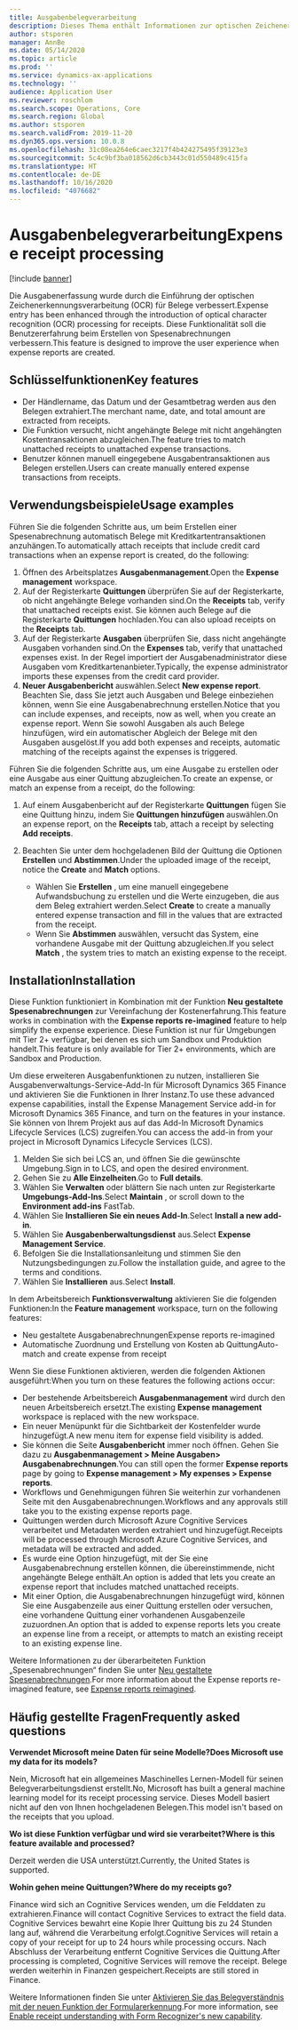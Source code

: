 ```yaml
---
title: Ausgabenbelegverarbeitung
description: Dieses Thema enthält Informationen zur optischen Zeichenerkennung (OCR) für Quittungen. Diese Funktionalität soll die Benutzererfahrung beim Erstellen von Spesenabrechnungen verbessern, die in Microsoft Dynamics 365 Finance erstellt wurden.
author: stsporen
manager: AnnBe
ms.date: 05/14/2020
ms.topic: article
ms.prod: ''
ms.service: dynamics-ax-applications
ms.technology: ''
audience: Application User
ms.reviewer: roschlom
ms.search.scope: Operations, Core
ms.search.region: Global
ms.author: stsporen
ms.search.validFrom: 2019-11-20
ms.dyn365.ops.version: 10.0.8
ms.openlocfilehash: 31c08ea264e6caec3217f4b424275495f39123e3
ms.sourcegitcommit: 5c4c9bf3ba018562d6cb3443c01d550489c415fa
ms.translationtype: HT
ms.contentlocale: de-DE
ms.lasthandoff: 10/16/2020
ms.locfileid: "4076682"
---
```

# <a name="expense-receipt-processing"></a><span data-ttu-id="67ed2-104">Ausgabenbelegverarbeitung</span><span class="sxs-lookup"><span data-stu-id="67ed2-104">Expense receipt processing</span></span>

[!include [banner](../includes/banner.md)]

<span data-ttu-id="67ed2-105">Die Ausgabenerfassung wurde durch die Einführung der optischen Zeichenerkennungsverarbeitung (OCR) für Belege verbessert.</span><span class="sxs-lookup"><span data-stu-id="67ed2-105">Expense entry has been enhanced through the introduction of optical character recognition (OCR) processing for receipts.</span></span> <span data-ttu-id="67ed2-106">Diese Funktionalität soll die Benutzererfahrung beim Erstellen von Spesenabrechnungen verbessern.</span><span class="sxs-lookup"><span data-stu-id="67ed2-106">This feature is designed to improve the user experience when expense reports are created.</span></span>

## <a name="key-features"></a><span data-ttu-id="67ed2-107">Schlüsselfunktionen</span><span class="sxs-lookup"><span data-stu-id="67ed2-107">Key features</span></span>

- <span data-ttu-id="67ed2-108">Der Händlername, das Datum und der Gesamtbetrag werden aus den Belegen extrahiert.</span><span class="sxs-lookup"><span data-stu-id="67ed2-108">The merchant name, date, and total amount are extracted from receipts.</span></span>
- <span data-ttu-id="67ed2-109">Die Funktion versucht, nicht angehängte Belege mit nicht angehängten Kostentransaktionen abzugleichen.</span><span class="sxs-lookup"><span data-stu-id="67ed2-109">The feature tries to match unattached receipts to unattached expense transactions.</span></span>
- <span data-ttu-id="67ed2-110">Benutzer können manuell eingegebene Ausgabentransaktionen aus Belegen erstellen.</span><span class="sxs-lookup"><span data-stu-id="67ed2-110">Users can create manually entered expense transactions from receipts.</span></span>

## <a name="usage-examples"></a><span data-ttu-id="67ed2-111">Verwendungsbeispiele</span><span class="sxs-lookup"><span data-stu-id="67ed2-111">Usage examples</span></span>

<span data-ttu-id="67ed2-112">Führen Sie die folgenden Schritte aus, um beim Erstellen einer Spesenabrechnung automatisch Belege mit Kreditkartentransaktionen anzuhängen.</span><span class="sxs-lookup"><span data-stu-id="67ed2-112">To automatically attach receipts that include credit card transactions when an expense report is created, do the following:</span></span>

  1. <span data-ttu-id="67ed2-113">Öffnen des Arbeitsplatzes **Ausgabenmanagement**.</span><span class="sxs-lookup"><span data-stu-id="67ed2-113">Open the **Expense management** workspace.</span></span>
  2. <span data-ttu-id="67ed2-114">Auf der Registerkarte **Quittungen** überprüfen Sie auf der Registerkarte, ob nicht angehängte Belege vorhanden sind.</span><span class="sxs-lookup"><span data-stu-id="67ed2-114">On the **Receipts** tab, verify that unattached receipts exist.</span></span> <span data-ttu-id="67ed2-115">Sie können auch Belege auf die Registerkarte **Quittungen** hochladen.</span><span class="sxs-lookup"><span data-stu-id="67ed2-115">You can also upload receipts on the **Receipts** tab.</span></span>
  3. <span data-ttu-id="67ed2-116">Auf der Registerkarte **Ausgaben** überprüfen Sie, dass  nicht angehängte Ausgaben vorhanden sind.</span><span class="sxs-lookup"><span data-stu-id="67ed2-116">On the **Expenses** tab, verify that unattached expenses exist.</span></span> <span data-ttu-id="67ed2-117">In der Regel importiert der Ausgabenadministrator diese Ausgaben vom Kreditkartenanbieter.</span><span class="sxs-lookup"><span data-stu-id="67ed2-117">Typically, the expense administrator imports these expenses from the credit card provider.</span></span>
  4. <span data-ttu-id="67ed2-118">**Neuer Ausgabenbericht** auswählen.</span><span class="sxs-lookup"><span data-stu-id="67ed2-118">Select **New expense report**.</span></span> <span data-ttu-id="67ed2-119">Beachten Sie, dass Sie jetzt auch Ausgaben und Belege einbeziehen können, wenn Sie eine Ausgabenabrechnung erstellen.</span><span class="sxs-lookup"><span data-stu-id="67ed2-119">Notice that you can include expenses, and receipts, now as well, when you create an expense report.</span></span> <span data-ttu-id="67ed2-120">Wenn Sie sowohl Ausgaben als auch Belege hinzufügen, wird ein automatischer Abgleich der Belege mit den Ausgaben ausgelöst.</span><span class="sxs-lookup"><span data-stu-id="67ed2-120">If you add both expenses and receipts, automatic matching of the receipts against the expenses is triggered.</span></span>

<span data-ttu-id="67ed2-121">Führen Sie die folgenden Schritte aus, um eine Ausgabe zu erstellen oder eine Ausgabe aus einer Quittung abzugleichen.</span><span class="sxs-lookup"><span data-stu-id="67ed2-121">To create an expense, or match an expense from a receipt, do the following:</span></span>

  1. <span data-ttu-id="67ed2-122">Auf einem Ausgabenbericht auf der Registerkarte **Quittungen** fügen Sie eine Quittung hinzu, indem Sie **Quittungen hinzufügen** auswählen.</span><span class="sxs-lookup"><span data-stu-id="67ed2-122">On an expense report, on the **Receipts** tab, attach a receipt by selecting **Add receipts**.</span></span>
  2. <span data-ttu-id="67ed2-123">Beachten Sie unter dem hochgeladenen Bild der Quittung die Optionen **Erstellen** und **Abstimmen**.</span><span class="sxs-lookup"><span data-stu-id="67ed2-123">Under the uploaded image of the receipt, notice the **Create** and **Match** options.</span></span>

      - <span data-ttu-id="67ed2-124">Wählen Sie **Erstellen** , um eine manuell eingegebene Aufwandsbuchung zu erstellen und die Werte einzugeben, die aus dem Beleg extrahiert werden.</span><span class="sxs-lookup"><span data-stu-id="67ed2-124">Select **Create** to create a manually entered expense transaction and fill in the values that are extracted from the receipt.</span></span>
      - <span data-ttu-id="67ed2-125">Wenn Sie **Abstimmen** auswählen, versucht das System, eine vorhandene Ausgabe mit der Quittung abzugleichen.</span><span class="sxs-lookup"><span data-stu-id="67ed2-125">If you select **Match** , the system tries to match an existing expense to the receipt.</span></span>

## <a name="installation"></a><span data-ttu-id="67ed2-126">Installation</span><span class="sxs-lookup"><span data-stu-id="67ed2-126">Installation</span></span>

<span data-ttu-id="67ed2-127">Diese Funktion funktioniert in Kombination mit der Funktion **Neu gestaltete Spesenabrechnungen** zur Vereinfachung der Kostenerfahrung.</span><span class="sxs-lookup"><span data-stu-id="67ed2-127">This feature works in combination with the **Expense reports re-imagined** feature to help simplify the expense experience.</span></span> <span data-ttu-id="67ed2-128">Diese Funktion ist nur für Umgebungen mit Tier 2+ verfügbar, bei denen es sich um Sandbox und Produktion handelt.</span><span class="sxs-lookup"><span data-stu-id="67ed2-128">This feature is only available for Tier 2+ environments, which are Sandbox and Production.</span></span>

<span data-ttu-id="67ed2-129">Um diese erweiteren Ausgabenfunktionen zu nutzen, installieren Sie Ausgabenverwaltungs-Service-Add-In für Microsoft Dynamics 365 Finance und aktivieren Sie die Funktionen in Ihrer Instanz.</span><span class="sxs-lookup"><span data-stu-id="67ed2-129">To use these advanced expense capabilities, install the Expense Management Service add-in for Microsoft Dynamics 365 Finance, and turn on the features in your instance.</span></span> <span data-ttu-id="67ed2-130">Sie können von Ihrem Projekt aus auf das Add-In Microsoft Dynamics Lifecycle Services (LCS) zugreifen.</span><span class="sxs-lookup"><span data-stu-id="67ed2-130">You can access the add-in from your project in Microsoft Dynamics Lifecycle Services (LCS).</span></span>

1. <span data-ttu-id="67ed2-131">Melden Sie sich bei LCS an, und öffnen Sie die gewünschte Umgebung.</span><span class="sxs-lookup"><span data-stu-id="67ed2-131">Sign in to LCS, and open the desired environment.</span></span>
2. <span data-ttu-id="67ed2-132">Gehen Sie zu **Alle Einzelheiten**.</span><span class="sxs-lookup"><span data-stu-id="67ed2-132">Go to **Full details**.</span></span>
3. <span data-ttu-id="67ed2-133">Wählen Sie **Verwalten** oder blättern Sie nach unten zur Registerkarte **Umgebungs-Add-Ins**.</span><span class="sxs-lookup"><span data-stu-id="67ed2-133">Select **Maintain** , or scroll down to the **Environment add-ins** FastTab.</span></span>
4. <span data-ttu-id="67ed2-134">Wählen Sie **Installieren Sie ein neues Add-In**.</span><span class="sxs-lookup"><span data-stu-id="67ed2-134">Select **Install a new add-in**.</span></span>
5. <span data-ttu-id="67ed2-135">Wählen Sie **Ausgabenberwaltungsdienst** aus.</span><span class="sxs-lookup"><span data-stu-id="67ed2-135">Select **Expense Management Service**.</span></span>
6. <span data-ttu-id="67ed2-136">Befolgen Sie die Installationsanleitung und stimmen Sie den Nutzungsbedingungen zu.</span><span class="sxs-lookup"><span data-stu-id="67ed2-136">Follow the installation guide, and agree to the terms and conditions.</span></span>
7. <span data-ttu-id="67ed2-137">Wählen Sie **Installieren** aus.</span><span class="sxs-lookup"><span data-stu-id="67ed2-137">Select **Install**.</span></span>

<span data-ttu-id="67ed2-138">In dem Arbeitsbereich **Funktionsverwaltung** aktivieren Sie die folgenden Funktionen:</span><span class="sxs-lookup"><span data-stu-id="67ed2-138">In the **Feature management** workspace, turn on the following features:</span></span>

- <span data-ttu-id="67ed2-139">Neu gestaltete Ausgabenabrechnungen</span><span class="sxs-lookup"><span data-stu-id="67ed2-139">Expense reports re-imagined</span></span>
- <span data-ttu-id="67ed2-140">Automatische Zuordnung und Erstellung von Kosten ab Quittung</span><span class="sxs-lookup"><span data-stu-id="67ed2-140">Auto-match and create expense from receipt</span></span>

<span data-ttu-id="67ed2-141">Wenn Sie diese Funktionen aktivieren, werden die folgenden Aktionen ausgeführt:</span><span class="sxs-lookup"><span data-stu-id="67ed2-141">When you turn on these features the following actions occur:</span></span>

- <span data-ttu-id="67ed2-142">Der bestehende Arbeitsbereich **Ausgabenmanagement** wird durch den neuen Arbeitsbereich ersetzt.</span><span class="sxs-lookup"><span data-stu-id="67ed2-142">The existing **Expense management** workspace is replaced with the new workspace.</span></span>
- <span data-ttu-id="67ed2-143">Ein neuer Menüpunkt für die Sichtbarkeit der Kostenfelder wurde hinzugefügt.</span><span class="sxs-lookup"><span data-stu-id="67ed2-143">A new menu item for expense field visibility is added.</span></span>
- <span data-ttu-id="67ed2-144">Sie können die Seite **Ausgabenbericht** immer noch öffnen. Gehen Sie dazu zu **Ausgabenmanagement > Meine Ausgaben> Ausgabenabrechnungen**.</span><span class="sxs-lookup"><span data-stu-id="67ed2-144">You can still open the former **Expense reports** page by going to **Expense management > My expenses > Expense reports**.</span></span>
- <span data-ttu-id="67ed2-145">Workflows und Genehmigungen führen Sie weiterhin zur vorhandenen Seite mit den Ausgabenabrechnungen.</span><span class="sxs-lookup"><span data-stu-id="67ed2-145">Workflows and any approvals still take you to the existing expense reports page.</span></span>
- <span data-ttu-id="67ed2-146">Quittungen werden durch Microsoft Azure Cognitive Services verarbeitet und Metadaten werden extrahiert und hinzugefügt.</span><span class="sxs-lookup"><span data-stu-id="67ed2-146">Receipts will be processed through Microsoft Azure Cognitive Services, and metadata will be extracted and added.</span></span>
- <span data-ttu-id="67ed2-147">Es wurde eine Option hinzugefügt, mit der Sie eine Ausgabenabrechnung erstellen können, die übereinstimmende, nicht angehängte Belege enthält.</span><span class="sxs-lookup"><span data-stu-id="67ed2-147">An option is added that lets you create an expense report that includes matched unattached receipts.</span></span>
- <span data-ttu-id="67ed2-148">Mit einer Option, die Ausgabenabrechnungen hinzugefügt wird, können Sie eine Ausgabenzeile aus einer Quittung erstellen oder versuchen, eine vorhandene Quittung einer vorhandenen Ausgabenzeile zuzuordnen.</span><span class="sxs-lookup"><span data-stu-id="67ed2-148">An option that is added to expense reports lets you create an expense line from a receipt, or attempts to match an existing receipt to an existing expense line.</span></span>

<span data-ttu-id="67ed2-149">Weitere Informationen zu der überarbeiteten Funktion „Spesenabrechnungen“ finden Sie unter [Neu gestaltete Spesenabrechnungen](ExpenseWorkspaceNew.md).</span><span class="sxs-lookup"><span data-stu-id="67ed2-149">For more information about the Expense reports re-imagined feature, see [Expense reports reimagined](ExpenseWorkspaceNew.md).</span></span>

## <a name="frequently-asked-questions"></a><span data-ttu-id="67ed2-150">Häufig gestellte Fragen</span><span class="sxs-lookup"><span data-stu-id="67ed2-150">Frequently asked questions</span></span>

<span data-ttu-id="67ed2-151">**Verwendet Microsoft meine Daten für seine Modelle?**</span><span class="sxs-lookup"><span data-stu-id="67ed2-151">**Does Microsoft use my data for its models?**</span></span>

<span data-ttu-id="67ed2-152">Nein, Microsoft hat ein allgemeines Maschinelles Lernen-Modell für seinen Belegverarbeitungsdienst erstellt.</span><span class="sxs-lookup"><span data-stu-id="67ed2-152">No, Microsoft has built a general machine learning model for its receipt processing service.</span></span> <span data-ttu-id="67ed2-153">Dieses Modell basiert nicht auf den von Ihnen hochgeladenen Belegen.</span><span class="sxs-lookup"><span data-stu-id="67ed2-153">This model isn't based on the receipts that you upload.</span></span>

<span data-ttu-id="67ed2-154">**Wo ist diese Funktion verfügbar und wird sie verarbeitet?**</span><span class="sxs-lookup"><span data-stu-id="67ed2-154">**Where is this feature available and processed?**</span></span>

<span data-ttu-id="67ed2-155">Derzeit werden die USA unterstützt.</span><span class="sxs-lookup"><span data-stu-id="67ed2-155">Currently, the United States is supported.</span></span>

<span data-ttu-id="67ed2-156">**Wohin gehen meine Quittungen?**</span><span class="sxs-lookup"><span data-stu-id="67ed2-156">**Where do my receipts go?**</span></span>

<span data-ttu-id="67ed2-157">Finance wird sich an Cognitive Services wenden, um die Felddaten zu extrahieren.</span><span class="sxs-lookup"><span data-stu-id="67ed2-157">Finance will contact Cognitive Services to extract the field data.</span></span> <span data-ttu-id="67ed2-158">Cognitive Services bewahrt eine Kopie Ihrer Quittung bis zu 24 Stunden lang auf, während die Verarbeitung erfolgt.</span><span class="sxs-lookup"><span data-stu-id="67ed2-158">Cognitive Services will retain a copy of your receipt for up to 24 hours while processing occurs.</span></span> <span data-ttu-id="67ed2-159">Nach Abschluss der Verarbeitung entfernt Cognitive Services die Quittung.</span><span class="sxs-lookup"><span data-stu-id="67ed2-159">After processing is completed, Cognitive Services will remove the receipt.</span></span> <span data-ttu-id="67ed2-160">Belege werden weiterhin in Finanzen gespeichert.</span><span class="sxs-lookup"><span data-stu-id="67ed2-160">Receipts are still stored in Finance.</span></span>

<span data-ttu-id="67ed2-161">Weitere Informationen finden Sie unter [Aktivieren Sie das Belegverständnis mit der neuen Funktion der Formularerkennung](https://azure.microsoft.com/blog/enable-receipt-understanding-with-form-recognizer-s-new-capability/).</span><span class="sxs-lookup"><span data-stu-id="67ed2-161">For more information, see [Enable receipt understanding with Form Recognizer's new capability](https://azure.microsoft.com/blog/enable-receipt-understanding-with-form-recognizer-s-new-capability/).</span></span>
